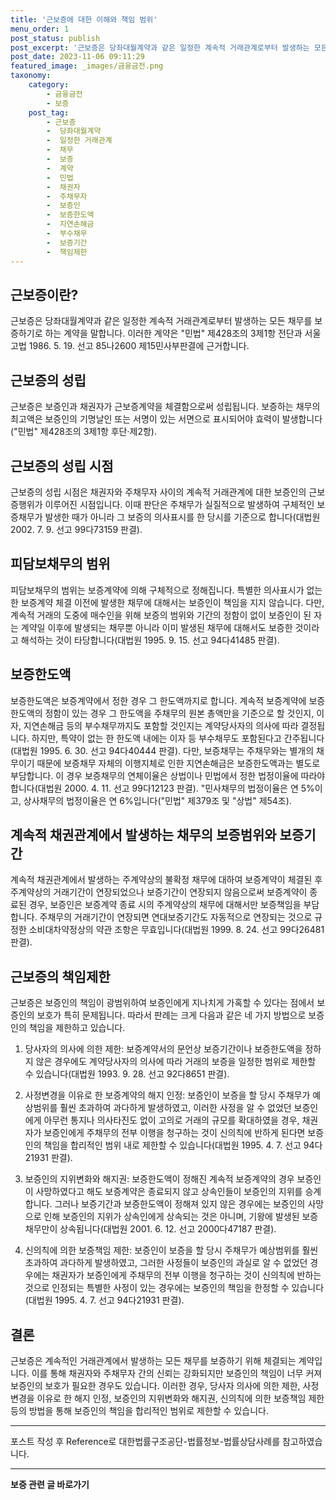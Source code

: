 ```yaml
---
title: '근보증에 대한 이해와 책임 범위'
menu_order: 1
post_status: publish
post_excerpt: '근보증은 당좌대월계약과 같은 일정한 계속적 거래관계로부터 발생하는 모든 채무를 보증하기로 하는 계약을 말합니다. 이러한 계약은  민법  제428조의 3제1항 전단과 서울고법 1986. 5. 19. 선고 85나2600 제15민사부판결에 근거합니다.'
post_date: 2023-11-06 09:11:29
featured_image: _images/금융금전.png
taxonomy:
    category:
        - 금융금전
        - 보증
    post_tag:
        - 근보증
        -  당좌대월계약
        -  일정한 거래관계
        -  채무
        -  보증
        -  계약
        -  민법
        -  채권자
        -  주채무자
        -  보증인
        -  보증한도액
        -  지연손해금
        -  부수채무
        -  보증기간
        -  책임제한
---
```




## 근보증이란?
근보증은 당좌대월계약과 같은 일정한 계속적 거래관계로부터 발생하는 모든 채무를 보증하기로 하는 계약을 말합니다. 이러한 계약은 "민법" 제428조의 3제1항 전단과 서울고법 1986. 5. 19. 선고 85나2600 제15민사부판결에 근거합니다.

## 근보증의 성립
근보증은 보증인과 채권자가 근보증계약을 체결함으로써 성립됩니다. 보증하는 채무의 최고액은 보증인의 기명날인 또는 서명이 있는 서면으로 표시되어야 효력이 발생합니다("민법" 제428조의 3제1항 후단·제2항).

## 근보증의 성립 시점
근보증의 성립 시점은 채권자와 주채무자 사이의 계속적 거래관계에 대한 보증인의 근보증행위가 이루어진 시점입니다. 이때 판단은 주채무가 실질적으로 발생하여 구체적인 보증채무가 발생한 때가 아니라 그 보증의 의사표시를 한 당시를 기준으로 합니다(대법원 2002. 7. 9. 선고 99다73159 판결).

## 피담보채무의 범위
피담보채무의 범위는 보증계약에 의해 구체적으로 정해집니다. 특별한 의사표시가 없는 한 보증계약 체결 이전에 발생한 채무에 대해서는 보증인이 책임을 지지 않습니다. 다만, 계속적 거래의 도중에 매수인을 위해 보증의 범위와 기간의 정함이 없이 보증인이 된 자는 계약일 이후에 발생되는 채무뿐 아니라 이미 발생된 채무에 대해서도 보증한 것이라고 해석하는 것이 타당합니다(대법원 1995. 9. 15. 선고 94다41485 판결).

## 보증한도액
보증한도액은 보증계약에서 정한 경우 그 한도액까지로 합니다. 계속적 보증계약에 보증한도액의 정함이 있는 경우 그 한도액을 주채무의 원본 총액만을 기준으로 할 것인지, 이자, 지연손해금 등의 부수채무까지도 포함할 것인지는 계약당사자의 의사에 따라 결정됩니다. 하지만, 특약이 없는 한 한도액 내에는 이자 등 부수채무도 포함된다고 간주됩니다(대법원 1995. 6. 30. 선고 94다40444 판결). 다만, 보증채무는 주채무와는 별개의 채무이기 때문에 보증채무 자체의 이행지체로 인한 지연손해금은 보증한도액과는 별도로 부담합니다. 이 경우 보증채무의 연체이율은 상법이나 민법에서 정한 법정이율에 따라야 합니다(대법원 2000. 4. 11. 선고 99다12123 판결). "민사채무의 법정이율은 연 5%이고, 상사채무의 법정이율은 연 6%입니다("민법" 제379조 및 "상법" 제54조).

## 계속적 채권관계에서 발생하는 채무의 보증범위와 보증기간
계속적 채권관계에서 발생하는 주계약상의 불확정 채무에 대하여 보증계약이 체결된 후 주계약상의 거래기간이 연장되었으나 보증기간이 연장되지 않음으로써 보증계약이 종료된 경우, 보증인은 보증계약 종료 시의 주계약상의 채무에 대해서만 보증책임을 부담합니다. 주채무의 거래기간이 연장되면 연대보증기간도 자동적으로 연장되는 것으로 규정한 소비대차약정상의 약관 조항은 무효입니다(대법원 1999. 8. 24. 선고 99다26481 판결).

## 근보증의 책임제한
근보증은 보증인의 책임이 광범위하여 보증인에게 지나치게 가혹할 수 있다는 점에서 보증인의 보호가 특히 문제됩니다. 따라서 판례는 크게 다음과 같은 네 가지 방법으로 보증인의 책임을 제한하고 있습니다.

1. 당사자의 의사에 의한 제한: 보증계약서의 문언상 보증기간이나 보증한도액을 정하지 않은 경우에도 계약당사자의 의사에 따라 거래의 보증을 일정한 범위로 제한할 수 있습니다(대법원 1993. 9. 28. 선고 92다8651 판결).

2. 사정변경을 이유로 한 보증계약의 해지 인정: 보증인이 보증을 할 당시 주채무가 예상범위를 훨씬 초과하여 과다하게 발생하였고, 이러한 사정을 알 수 없었던 보증인에게 아무런 통지나 의사타진도 없이 고의로 거래의 규모를 확대하였을 경우, 채권자가 보증인에게 주채무의 전부 이행을 청구하는 것이 신의칙에 반하게 된다면 보증인의 책임을 합리적인 범위 내로 제한할 수 있습니다(대법원 1995. 4. 7. 선고 94다21931 판결).

3. 보증인의 지위변화와 해지권: 보증한도액이 정해진 계속적 보증계약의 경우 보증인이 사망하였다고 해도 보증계약은 종료되지 않고 상속인들이 보증인의 지위를 승계합니다. 그러나 보증기간과 보증한도액이 정해져 있지 않은 경우에는 보증인의 사망으로 인해 보증인의 지위가 상속인에게 상속되는 것은 아니며, 기왕에 발생된 보증채무만이 상속됩니다(대법원 2001. 6. 12. 선고 2000다47187 판결).

4. 신의칙에 의한 보증책임 제한: 보증인이 보증을 할 당시 주채무가 예상범위를 훨씬 초과하여 과다하게 발생하였고, 그러한 사정들이 보증인의 과실로 알 수 없었던 경우에는 채권자가 보증인에게 주채무의 전부 이행을 청구하는 것이 신의칙에 반하는 것으로 인정되는 특별한 사정이 있는 경우에는 보증인의 책임을 한정할 수 있습니다(대법원 1995. 4. 7. 선고 94다21931 판결).

## 결론
근보증은 계속적인 거래관계에서 발생하는 모든 채무를 보증하기 위해 체결되는 계약입니다. 이를 통해 채권자와 주채무자 간의 신뢰는 강화되지만 보증인의 책임이 너무 커져 보증인의 보호가 필요한 경우도 있습니다. 이러한 경우, 당사자 의사에 의한 제한, 사정변경을 이유로 한 해지 인정, 보증인의 지위변화와 해지권, 신의칙에 의한 보증책임 제한 등의 방법을 통해 보증인의 책임을 합리적인 범위로 제한할 수 있습니다.

---
포스트 작성 후 Reference로 대한법률구조공단-법률정보-법률상담사례를 참고하였습니다.
<!-- wp:separator -->
<hr class="wp-block-separator has-alpha-channel-opacity"/>
<!-- /wp:separator -->

<!-- wp:group {"backgroundColor":"base","layout":{"type":"constrained"}} -->
<div class="wp-block-group has-base-background-color has-background"><!-- wp:paragraph {"align":"center","fontSize":"medium"} -->
<p class="has-text-align-center has-large-font-size"><strong>보증 관련 글 바로가기</strong></p>
<!-- /wp:paragraph -->


<!-- wp:latest-posts
{"categories":[{"id":13571,"count":19,"description":"","link":"https://uknowlaw.com/category/%eb%b3%b4%ec%a6%9d/","name":"보증","slug":"보증","taxonomy":"category","parent":0,"meta":[],"_links":{"self":[{"href":"https://uknowlaw.com/wp-json/wp/v2/categories/13571"}],"collection":[{"href":"https://uknowlaw.com/wp-json/wp/v2/categories"}],"about":[{"href":"https://uknowlaw.com/wp-json/wp/v2/taxonomies/category"}],"wp:post_type":[{"href":"https://uknowlaw.com/wp-json/wp/v2/posts?categories=13571"}],"curies":[{"name":"wp","href":"https://api.w.org/{rel}","templated":true}]}}],"postsToShow":100,"excerptLength":28,"postLayout":"grid","columns":2,"featuredImageAlign":"left","featuredImageSizeSlug":"large","fontSize":"small"} /--></div>
<!-- /wp:group -->